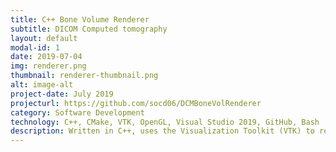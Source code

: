 ```yaml
---
title: C++ Bone Volume Renderer
subtitle: DICOM Computed tomography
layout: default
modal-id: 1
date: 2019-07-04
img: renderer.png
thumbnail: renderer-thumbnail.png
alt: image-alt
project-date: July 2019
projecturl: https://github.com/socd06/DCMBoneVolRenderer
category: Software Development
technology: C++, CMake, VTK, OpenGL, Visual Studio 2019, GitHub, Bash
description: Written in C++, uses the Visualization Toolkit (VTK) to read a Computed Tomography DICOM (*.dcm) image file and render its bone data. Only intensities above 350 Hounsfield Units (HU) are rendered to allow the viewing of air cells in the temporal bones.
---
```

